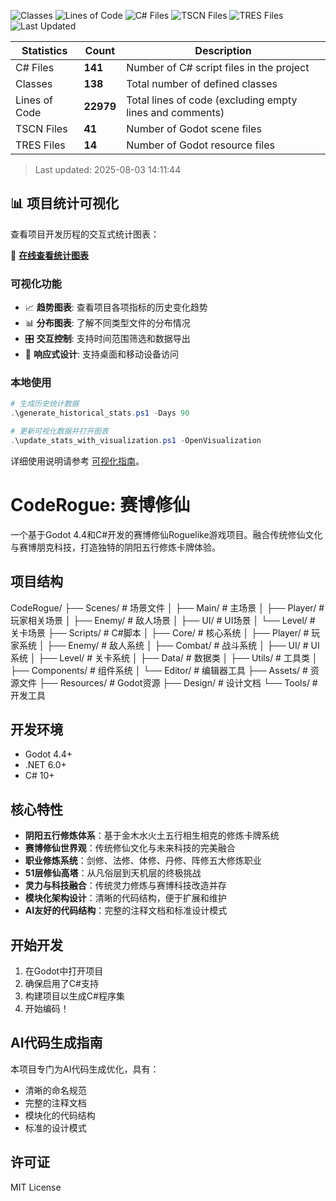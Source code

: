 <!-- STATS_BADGES_START -->
![Classes](https://img.shields.io/badge/Classes-138-blue?style=flat-square)
![Lines of Code](https://img.shields.io/badge/Lines_of_Code-22979-green?style=flat-square)
![C# Files](https://img.shields.io/badge/C%23_Files-141-orange?style=flat-square)
![TSCN Files](https://img.shields.io/badge/TSCN_Files-41-purple?style=flat-square)
![TRES Files](https://img.shields.io/badge/TRES_Files-14-red?style=flat-square)
![Last Updated](https://img.shields.io/badge/Updated-2025--08--03-lightgrey?style=flat-square)
<!-- STATS_BADGES_END -->

<!-- STATS_TABLE_START -->
| Statistics | Count | Description |
|------------|-------|--------------|
| C# Files | **141** | Number of C# script files in the project |
| Classes | **138** | Total number of defined classes |
| Lines of Code | **22979** | Total lines of code (excluding empty lines and comments) |
| TSCN Files | **41** | Number of Godot scene files |
| TRES Files | **14** | Number of Godot resource files |

> Last updated: 2025-08-03 14:11:44
<!-- STATS_TABLE_END -->

## 📊 项目统计可视化

查看项目开发历程的交互式统计图表：

🔗 **[在线查看统计图表](https://keycharlotte.github.io/coderogue/stats_visualization.html)**

### 可视化功能
- 📈 **趋势图表**: 查看项目各项指标的历史变化趋势
- 📊 **分布图表**: 了解不同类型文件的分布情况
- 🎛️ **交互控制**: 支持时间范围筛选和数据导出
- 📱 **响应式设计**: 支持桌面和移动设备访问

### 本地使用
```powershell
# 生成历史统计数据
.\generate_historical_stats.ps1 -Days 90

# 更新可视化数据并打开图表
.\update_stats_with_visualization.ps1 -OpenVisualization
```

详细使用说明请参考 [可视化指南](VISUALIZATION_GUIDE.md)。

# CodeRogue: 赛博修仙

一个基于Godot 4.4和C#开发的赛博修仙Roguelike游戏项目。融合传统修仙文化与赛博朋克科技，打造独特的阴阳五行修炼卡牌体验。

## 项目结构
CodeRogue/
├── Scenes/                    # 场景文件
│   ├── Main/                  # 主场景
│   ├── Player/                # 玩家相关场景
│   ├── Enemy/                 # 敌人场景
│   ├── UI/                    # UI场景
│   └── Level/                 # 关卡场景
├── Scripts/                   # C#脚本
│   ├── Core/                  # 核心系统
│   ├── Player/                # 玩家系统
│   ├── Enemy/                 # 敌人系统
│   ├── Combat/                # 战斗系统
│   ├── UI/                    # UI系统
│   ├── Level/                 # 关卡系统
│   ├── Data/                  # 数据类
│   ├── Utils/                 # 工具类
│   ├── Components/            # 组件系统
│   └── Editor/                # 编辑器工具
├── Assets/                    # 资源文件
├── Resources/                 # Godot资源
├── Design/                    # 设计文档
└── Tools/                     # 开发工具
## 开发环境

- Godot 4.4+
- .NET 6.0+
- C# 10+

## 核心特性

- **阴阳五行修炼体系**：基于金木水火土五行相生相克的修炼卡牌系统
- **赛博修仙世界观**：传统修仙文化与未来科技的完美融合
- **职业修炼系统**：剑修、法修、体修、丹修、阵修五大修炼职业
- **51层修仙高塔**：从凡俗层到天机层的终极挑战
- **灵力与科技融合**：传统灵力修炼与赛博科技改造并存
- **模块化架构设计**：清晰的代码结构，便于扩展和维护
- **AI友好的代码结构**：完整的注释文档和标准设计模式

## 开始开发

1. 在Godot中打开项目
2. 确保启用了C#支持
3. 构建项目以生成C#程序集
4. 开始编码！

## AI代码生成指南

本项目专门为AI代码生成优化，具有：
- 清晰的命名规范
- 完整的注释文档
- 模块化的代码结构
- 标准的设计模式

## 许可证

MIT License

